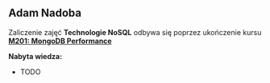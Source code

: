 ## Adam Nadoba

Zaliczenie zajęć **Technologie NoSQL** odbywa się poprzez ukończenie kursu  
**[M201: MongoDB Performance](https://university.mongodb.com/courses/M201/about)**
  
**Nabyta wiedza:**  
- TODO
